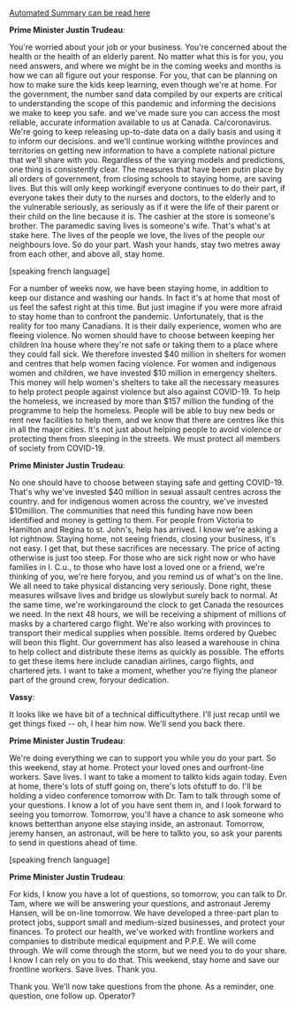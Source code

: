 [Automated Summary can be read here](./trudeau_summary.md)



**Prime Minister Justin Trudeau**:

You're worried about your job or your business.
You're concerned about the health or the health of an elderly parent.
No matter what this is for you, you need answers, and where we might be in the coming weeks and months is how we can all figure out your response.
For you, that can be planning on how to make sure the kids keep learning, even though we're at home.
For the government, the number sand data compiled by our experts are critical to understanding the scope of this pandemic and informing the decisions we make to keep you safe.
and we've made sure you can access the most reliable, accurate information available to us at Canada.
Ca/coronavirus.
We're going to keep releasing up-to-date data on a daily basis and using it to inform our decisions.
and we'll continue working withthe provinces and territories on getting new information to have a complete national picture that we'll share with you.
Regardless of the varying models and predictions, one thing is consistently clear.
The measures that have been putin place by all orders of government, from closing schools to staying home, are saving lives.
But this will only keep workingif everyone continues to do their part, if everyone takes their duty to the nurses and doctors, to the elderly and to the vulnerable seriously, as seriously as if it were the life of their parent or their child on the line because it is. The cashier at the store is someone's brother.
The paramedic saving lives is someone's wife.
That's what's at stake here.
The lives of the people we love, the lives of the people our neighbours love.
So do your part.
Wash your hands, stay two metres away from each other, and above all, stay home.


[speaking french language]



For a number of weeks now, we have been staying home, in addition to keep our distance and washing our hands.
In fact it's at home that most of us feel the safest right at this time.
But just imagine if you were more afraid to stay home than to confront the pandemic.
Unfortunately, that is the reality for too many Canadians.
It is their daily experience, women who are fleeing violence.
No women should have to choose between keeping her children Ina house where they're not safe or taking them to a place where they could fall sick.
We therefore invested $40 million in shelters for women and centres that help women facing violence.
For women and indigenous women and children, we have invested $10 million in emergency shelters.
This money will help women's shelters to take all the necessary measures to help protect people against violence but also against COVID-19. To help the homeless, we increased by more than $157 million the funding of the programme to help the homeless.
People will be able to buy new beds or rent new facilities to help them, and we know that there are centres like this in all the major cities.
It's not just about helping people to avoid violence or protecting them from sleeping in the streets.
We must protect all members of society from COVID-19.



**Prime Minister Justin Trudeau**:

No one should have to choose between staying safe and getting COVID-19. That's why we've invested $40 million in sexual assault centres across the country.
and for indigenous women across the country, we've invested $10million.
The communities that need this funding have now been identified and money is getting to them.
For people from Victoria to Hamilton and Regina to st. John's, help has arrived.
I know we're asking a lot rightnow.
Staying home, not seeing friends, closing your business, it's not easy.
I get that, but these sacrifices are necessary.
The price of acting otherwise is just too steep.
For those who are sick right now or who have families in I. C.u., to those who have lost a loved one or a friend, we're thinking of you, we're here foryou, and you remind us of what's on the line.
We all need to take physical distancing very seriously.
Done right, these measures willsave lives and bridge us slowlybut surely back to normal.
At the same time, we're workingaround the clock to get Canada the resources we need.
In the next 48 hours, we will be receiving a shipment of millions of masks by a chartered cargo flight.
We're also working with provinces to transport their medical supplies when possible.
Items ordered by Quebec will beon this flight.
Our government has also leased a warehouse in china to help collect and distribute these items as quickly as possible.
The efforts to get these items here include canadian airlines, cargo flights, and chartered jets.
I want to take a moment, whether you're flying the planeor part of the ground crew, foryour dedication.



**Vassy**:

It looks like we have bit of a technical difficultythere.
I'll just recap until we get things fixed -- oh, I hear him now.
We'll send you back there.



**Prime Minister Justin Trudeau**:

We're doing everything we can to support you while you do your part.
So this weekend, stay at home.
Protect your loved ones and ourfront-line workers.
Save lives.
I want to take a moment to talkto kids again today.
Even at home, there's lots of stuff going on, there's lots ofstuff to do. I'll be holding a video conference tomorrow with Dr. Tam to talk through some of your questions.
I know a lot of you have sent them in, and I look forward to seeing you tomorrow.
Tomorrow, you'll have a chance to ask someone who knows betterthan anyone else staying inside, an astronaut.
Tomorrow, jeremy hansen, an astronaut, will be here to talkto you, so ask your parents to send in questions ahead of time.


[speaking french language]



**Prime Minister Justin Trudeau**:

For kids, I know you have a lot of questions, so tomorrow, you can talk to Dr. Tam, where we will be answering your questions, and astronaut Jeremy Hansen, will be on-line tomorrow.
We have developed a three-part plan to protect jobs, support small and medium-sized businesses, and protect your finances.
To protect our health, we've worked with frontline workers and companies to distribute medical equipment and P.P.E. We will come through.
We will come through the storm, but we need you to do your share.
I know I can rely on you to do that.
This weekend, stay home and save our frontline workers.
Save lives.
Thank you.



Thank you.
We'll now take questions from the phone.
As a reminder, one question, one follow up. Operator?
